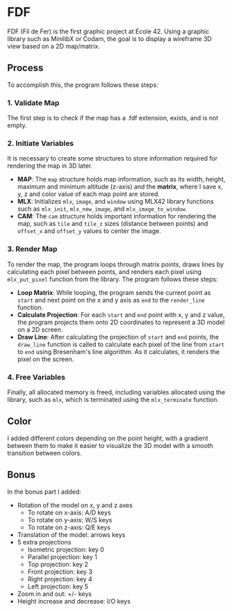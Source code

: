 # FDF
FDF (Fil de Fer) is the first graphic project at École 42. Using a graphic library such as MinilibX or Codam, the goal is to display a wireframe 3D view based on a 2D map/matrix.

## Process
To accomplish this, the program follows these steps:

### 1. Validate Map
The first step is to check if the map has a .fdf extension, exists, and is not empty.

### 2. Initiate Variables
It is necessary to create some structures to store information required for rendering the map in 3D later.
- **MAP**: The `map` structure holds map information, such as its width, height, maximum and minimum altitude (z-axis) and the **matrix**, where I save x, y, z and color value of each map point are stored.
- **MLX**: Initializes `mlx`, `image`, and `window` using MLX42 library functions such as `mlx_init`, `mlx_new_image`, and `mlx_image_to_window`.
- **CAM**: The `cam` structure holds important information for rendering the map, such as `tile` and `tile_z` sizes (distance between points) and `offset_x` and `offset_y` values to center the image.

### 3. Render Map
To render the map, the program loops through matrix points, draws lines by calculating each pixel between points, and renders each pixel using `mlx_put_pixel` function from the library. The program follows these steps:
- **Loop Matrix**: While looping, the program sends the current point as `start` and next point on the x and y axis as `end` to the `render_line` function.
- **Calculate Projection**: For each `start` and `end` point with x, y and z value, the program projects them onto 2D coordinates to represent a 3D model on a 2D screen.
- **Draw Line**: After calculating the projection of `start` and `end` points, the `draw_line` function is called to calculate each pixel of the line from `start` to `end` using Bresenham's line algorithm. As it calculates, it renders the pixel on the screen.

### 4. Free Variables
Finally, all allocated memory is freed, including variables allocated using the library, such as `mlx`, which is terminated using the `mlx_terminate` function.

## Color
I added different colors depending on the point height, with a gradient between them to make it easier to visualize the 3D model with a smooth transition between colors.

## Bonus
In the bonus part I added:
- Rotation of the model on x, y and z axes
    - To rotate on x-axis: A/D keys
    - To rotate on y-axis: W/S keys
    - To rotate on z-axis: Q/E keys
- Translation of the model: arrows keys
- 5 extra projections
    - Isometric projection: key 0
    - Parallel projection: key 1
    - Top projection: key 2
    - Front projection: key 3
    - Right projection: key 4
    - Left projection: key 5
- Zoom in and out: +/- keys
- Height increase and decrease: I/O keys
